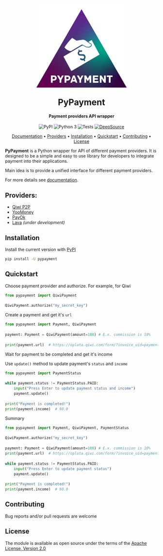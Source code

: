 <h1 align="center">
  <br>
  <img src="logo.png" alt="PyPayment" height="300"></a>
  <br>
  PyPayment
  <br>
</h1>

<h4 align="center">Payment providers API wrapper</h4>

<p class="badges" align="center">
    <img src="https://img.shields.io/pypi/v/pypayment?color=orange" alt="PyPI">
    <img src="https://img.shields.io/pypi/pyversions/pypayment?color=blueviolet" alt="Python 3">
    <img src="https://github.com/TimNekk/pypayment/actions/workflows/tests.yml/badge.svg" alt="Tests">
    <a href="https://deepsource.io/gh/TimNekk/pypayment/?ref=repository-badge}" target="_blank"><img alt="DeepSource" title="DeepSource" src="https://deepsource.io/gh/TimNekk/pypayment.svg/?label=active+issues&show_trend=true&token=YlQEv_BbbqmICG5Xy3skch_c"/></a>
</p>

<p align="center">
  <a href="https://pypayment.readthedocs.io">Documentation</a> •
  <a href="#providers">Providers</a> •
  <a href="#installation">Installation</a> •
  <a href="#quickstart">Quickstart</a> •
  <a href="#contributing">Contributing</a> •
  <a href="#license">License</a>
</p>

**PyPayment** is a Python wrapper for API of different payment providers. 
It is designed to be a simple and easy to use library for developers to integrate payment into their applications.

Main idea is to provide a unified interface for different payment providers.

For more details see [documentation](https://pypayment.readthedocs.io).

## Providers:
- [Qiwi P2P](https://p2p.qiwi.com/)
- [YooMoney](https://yoomoney.ru/)
- [PayOk](https://payok.io/)
- [Lava](https://lava.kz/) *(under development)*
## Installation

Install the current version with [PyPI](https://pypi.org/project/pypayment/)

```bash
pip install -U pypayment
```

## Quickstart

Choose payment provider and authorize. For example, for Qiwi

```python
from pypayment import QiwiPayment

QiwiPayment.authorize("my_secret_key")
```

Create a payment and get it's `url`

```python
from pypayment import Payment, QiwiPayment

payment: Payment = QiwiPayment(amount=100) # E.x. commission is 10%

print(payment.url)  # https://oplata.qiwi.com/form/?invoice_uid=payment_unique_id
```

Wait for payment to be completed and get it's income

Use `update()` method to update payment's `status` and `income`

```python
from pypayment import PaymentStatus

while payment.status != PaymentStatus.PAID:
    input("Press Enter to update payment status and income")
    payment.update()

print("Payment is completed!")
print(payment.income)  # 90.0
```

Summary

```python
from pypayment import Payment, QiwiPayment, PaymentStatus

QiwiPayment.authorize("my_secret_key")

payment: Payment = QiwiPayment(amount=100) # E.x. commission is 10%
print(payment.url)  # https://oplata.qiwi.com/form/?invoice_uid=payment_unique_id

while payment.status != PaymentStatus.PAID:
    input("Press Enter to update payment status")
    payment.update()

print("Payment is completed!")
print(payment.income)  # 90.0
```

## Contributing

Bug reports and/or pull requests are welcome


## License

The module is available as open source under the terms of the [Apache License, Version 2.0](https://opensource.org/licenses/Apache-2.0)
